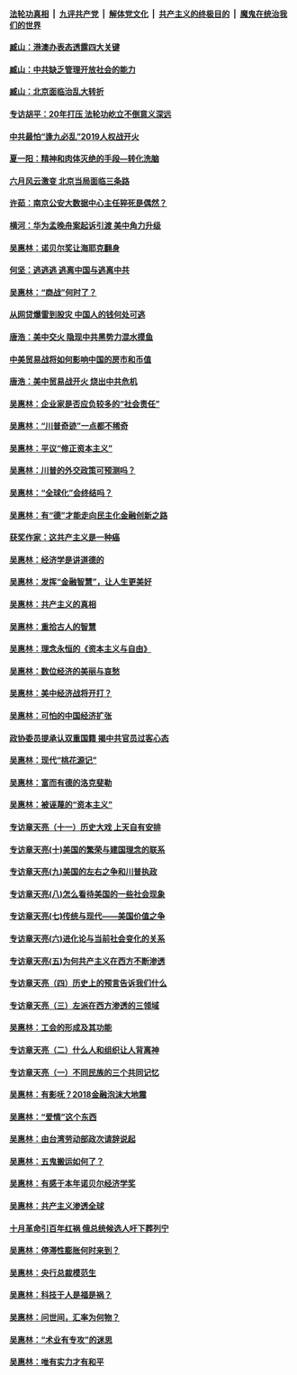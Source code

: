 ####  [法轮功真相](../../../../basic/blob/master/README.md?t=09070652) &nbsp;|&nbsp; [九评共产党](../../../../9ping.md/blob/master/README.md?t=09070652) &nbsp;|&nbsp; [解体党文化](../../../../jtdwh.md/blob/master/README.md?t=09070652)  &nbsp;|&nbsp; [共产主义的终极目的](../../../../gczydzjmd.md/blob/master/README.md?t=09070652) &nbsp;|&nbsp; [魔鬼在统治我们的世界](../../../../mgztzwmdsj.md/blob/master/README.md?t=09070652) 

#### [臧山：港澳办表态透露四大关键](../pages/nsc423/n11421628.md?t=09070652) 

#### [臧山：中共缺乏管理开放社会的能力](../pages/nsc423/n11407457.md?t=09070652) 

#### [臧山：北京面临治乱大转折](../pages/nsc423/n11406895.md?t=09070652) 

#### [专访胡平：20年打压 法轮功屹立不倒意义深远](../pages/nsc423/n11398800.md?t=09070652) 

#### [中共最怕“逢九必乱”2019人权战开火](../pages/nsc423/n11385248.md?t=09070652) 

#### [夏一阳：精神和肉体灭绝的手段—转化洗脑](../pages/nsc423/n11368250.md?t=09070652) 

#### [六月风云激变 北京当局面临三条路](../pages/nsc423/n11313668.md?t=09070652) 

#### [许茹：南京公安大数据中心主任猝死是偶然？](../pages/nsc423/n11064744.md?t=09070652) 

#### [横河：华为孟晚舟案起诉引渡 美中角力升级](../pages/nsc423/n11027230.md?t=09070652) 

#### [吴惠林：诺贝尔奖让海耶克翻身](../pages/nsc423/n10890049.md?t=09070652) 

#### [何坚：逃逃逃 逃离中国与逃离中共](../pages/nsc423/n10592891.md?t=09070652) 

#### [吴惠林：“商战”何时了？](../pages/nsc423/n10573558.md?t=09070652) 

#### [从网贷爆雷到股灾 中国人的钱何处可逃](../pages/nsc423/n10572800.md?t=09070652) 

#### [唐浩：美中交火 隐现中共黑势力混水摸鱼](../pages/nsc423/n10544040.md?t=09070652) 

#### [中美贸易战将如何影响中国的房市和币值](../pages/nsc423/n10543697.md?t=09070652) 

#### [唐浩：美中贸易战开火 烧出中共危机](../pages/nsc423/n10540126.md?t=09070652) 

#### [吴惠林：企业家是否应负较多的“社会责任”](../pages/nsc423/n10535022.md?t=09070652) 

#### [吴惠林：“川普奇迹”一点都不稀奇](../pages/nsc423/n10512808.md?t=09070652) 

#### [吴惠林：平议“修正资本主义”](../pages/nsc423/n10495724.md?t=09070652) 

#### [吴惠林：川普的外交政策可预测吗？](../pages/nsc423/n10462387.md?t=09070652) 

#### [吴惠林：“全球化”会终结吗？](../pages/nsc423/n10452838.md?t=09070652) 

#### [吴惠林：有“德”才能走向民主化金融创新之路](../pages/nsc423/n10432292.md?t=09070652) 

#### [获奖作家：这共产主义是一种癌](../pages/nsc423/n10431541.md?t=09070652) 

#### [吴惠林：经济学是讲道德的](../pages/nsc423/n10398014.md?t=09070652) 

#### [吴惠林：发挥“金融智慧”，让人生更美好](../pages/nsc423/n10375019.md?t=09070652) 

#### [吴惠林：共产主义的真相](../pages/nsc423/n10351394.md?t=09070652) 

#### [吴惠林：重拾古人的智慧](../pages/nsc423/n10337691.md?t=09070652) 

#### [吴惠林：理念永恒的《资本主义与自由》](../pages/nsc423/n10316274.md?t=09070652) 

#### [吴惠林：数位经济的美丽与哀愁](../pages/nsc423/n10292946.md?t=09070652) 

#### [吴惠林：美中经济战将开打？](../pages/nsc423/n10258825.md?t=09070652) 

#### [吴惠林：可怕的中国经济扩张](../pages/nsc423/n10219147.md?t=09070652) 

#### [政协委员提承认双重国籍 揭中共官员过客心态](../pages/nsc423/n10208809.md?t=09070652) 

#### [吴惠林：现代“桃花源记”](../pages/nsc423/n10185234.md?t=09070652) 

#### [吴惠林：富而有德的洛克斐勒](../pages/nsc423/n10142264.md?t=09070652) 

#### [吴惠林：被诬蔑的“资本主义”](../pages/nsc423/n10124816.md?t=09070652) 

#### [专访章天亮（十一）历史大戏 上天自有安排](../pages/nsc423/n10094905.md?t=09070652) 

#### [专访章天亮(十)美国的繁荣与建国理念的联系](../pages/nsc423/n10094899.md?t=09070652) 

#### [专访章天亮(九)美国的左右之争和川普执政](../pages/nsc423/n10094889.md?t=09070652) 

#### [专访章天亮(八)怎么看待美国的一些社会现象](../pages/nsc423/n10094857.md?t=09070652) 

#### [专访章天亮(七)传统与现代——美国价值之争](../pages/nsc423/n10093140.md?t=09070652) 

#### [专访章天亮(六)进化论与当前社会变化的关系](../pages/nsc423/n10092036.md?t=09070652) 

#### [专访章天亮(五)为何共产主义在西方不断渗透](../pages/nsc423/n10083620.md?t=09070652) 

#### [专访章天亮（四）历史上的预言告诉我们什么](../pages/nsc423/n10083606.md?t=09070652) 

#### [专访章天亮（三）左派在西方渗透的三领域](../pages/nsc423/n10081115.md?t=09070652) 

#### [吴惠林：工会的形成及其功能](../pages/nsc423/n10080633.md?t=09070652) 

#### [专访章天亮（二）什么人和组织让人背离神](../pages/nsc423/n10076637.md?t=09070652) 

#### [专访章天亮（一）不同民族的三个共同记忆](../pages/nsc423/n10074188.md?t=09070652) 

#### [吴惠林：有影呒？2018金融泡沫大地震](../pages/nsc423/n10040534.md?t=09070652) 

#### [吴惠林：“爱情”这个东西](../pages/nsc423/n10019423.md?t=09070652) 

#### [吴惠林：由台湾劳动部政次请辞说起](../pages/nsc423/n9979679.md?t=09070652) 

#### [吴惠林：五鬼搬运如何了？](../pages/nsc423/n9925338.md?t=09070652) 

#### [吴惠林：有感于本年诺贝尔经济学奖](../pages/nsc423/n9871883.md?t=09070652) 

#### [吴惠林：共产主义渗透全球](../pages/nsc423/n9812748.md?t=09070652) 

#### [十月革命引百年红祸 俄总统候选人吁下葬列宁](../pages/nsc423/n9810182.md?t=09070652) 

#### [吴惠林：停滞性膨胀何时来到？](../pages/nsc423/n9764136.md?t=09070652) 

#### [吴惠林：央行总裁模范生](../pages/nsc423/n9728134.md?t=09070652) 

#### [吴惠林：科技于人是福是祸？](../pages/nsc423/n9672982.md?t=09070652) 

#### [吴惠林：问世间，汇率为何物？](../pages/nsc423/n9621788.md?t=09070652) 

#### [吴惠林：“术业有专攻”的迷思](../pages/nsc423/n9580363.md?t=09070652) 

#### [吴惠林：唯有实力才有和平](../pages/nsc423/n9529599.md?t=09070652) 

